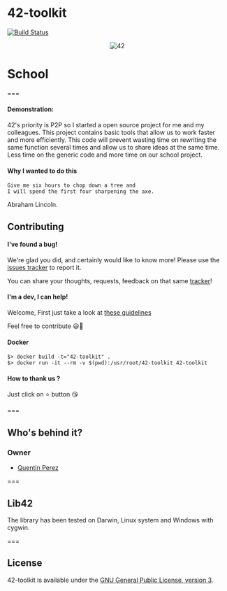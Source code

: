 42-toolkit
==========

[![Build Status](https://travis-ci.org/QuentinPerez/42-toolkit.svg?branch=master)](https://travis-ci.org/QuentinPerez/42-toolkit)

<p align="center">
	<img src="https://raw.github.com/QuentinPerez/42-toolkit/master/doc/images/logo-42.png" alt="42" title="42">
</p>

# School
===

#### Demonstration:
42's priority is P2P so I started a open source project for me and my colleagues.
This project contains basic tools that allow us to work faster and more efficiently.
This code will prevent wasting time on rewriting the same function several times
and allow us to share ideas at the same time.
Less time on the generic code and more time on our school project.

#### Why I wanted to do this

	Give me six hours to chop down a tree and
	I will spend the first four sharpening the axe.
Abraham Lincoln.


## Contributing

#### I've found a bug!

We're glad you did, and certainly would like to know more! Please use the [issues tracker](https://github.com/QuentinPerez/42-toolkit/issues) to report it.

You can share your thoughts, requests, feedback on that same [tracker](https://github.com/QuentinPerez/42-toolkit/issues)!

#### I'm a dev, I can help!

Welcome, First just take a look at [these guidelines](CONTRIBUTING.md)

Feel free to contribute :smiley::beers:

#### Docker

```console
$> docker build -t="42-toolkit" .
$> docker run -it --rm -v $(pwd):/usr/root/42-toolkit 42-toolkit
```

#### How to thank us ?

Just click on :star: button :kissing_heart:

===

## Who's behind it?

### Owner
* [Quentin Perez](https://github.com/QuentinPerez)

===

## Lib42

The library has been tested on Darwin, Linux system and Windows with cygwin.

===

## License

42-toolkit is available under the [GNU General Public License, version 3](LICENSE).
